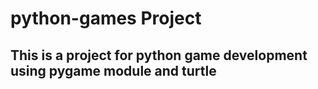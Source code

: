 # python-games Project

## This is a project for python game development using pygame module and turtle
